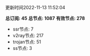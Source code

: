 更新时间2022-11-13 11:52:04

**总订阅: 45**
**总节点: 1087**
**有效节点: 278**
- ssr节点: 7
- v2ray节点: 217
- trojan节点: 51
- ss节点: 3
